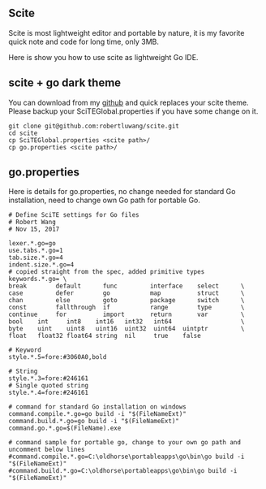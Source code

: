 ## Scite
Scite is most lightweight editor and portable by nature, it is my favorite quick note and code for long time, only 3MB.

Here is show you how to use scite as lightweight Go IDE.

## scite + go dark theme
You can download from my [github](https://github.com/robertluwang/scite) and quick replaces your scite theme. Please backup your SciTEGlobal.properties if you have some change on it.

```
git clone git@github.com:robertluwang/scite.git
cd scite
cp SciTEGlobal.properties <scite path>/
cp go.properties <scite path>/
```

## go.properties

Here is details for go.properties, no change needed for standard Go installation, need to change own Go path for portable Go.

```
# Define SciTE settings for Go files
# Robert Wang
# Nov 15, 2017

lexer.*.go=go
use.tabs.*.go=1
tab.size.*.go=4
indent.size.*.go=4
# copied straight from the spec, added primitive types
keywords.*.go= \
break        default      func         interface    select      \
case         defer        go           map          struct      \
chan         else         goto         package      switch      \
const        fallthrough  if           range        type        \
continue     for          import       return       var         \
bool    int     int8    int16   int32   int64                   \
byte    uint    uint8   uint16  uint32  uint64  uintptr         \
float   float32 float64 string  nil     true    false

# Keyword
style.*.5=fore:#3060A0,bold

# String
style.*.3=fore:#246161
# Single quoted string
style.*.4=fore:#246161

# command for standard Go installation on windows
command.compile.*.go=go build -i "$(FileNameExt)"
command.build.*.go=go build -i "$(FileNameExt)"
command.go.*.go=$(FileName).exe

# command sample for portable go, change to your own go path and uncomment below lines
#command.compile.*.go=C:\oldhorse\portableapps\go\bin\go build -i "$(FileNameExt)"
#command.build.*.go=C:\oldhorse\portableapps\go\bin\go build -i "$(FileNameExt)"
```
